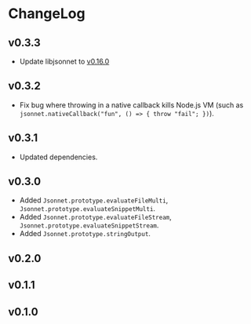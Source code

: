 # ChangeLog

## v0.3.3
- Update libjsonnet to [v0.16.0](https://github.com/google/jsonnet/releases/tag/v0.16.0)

## v0.3.2
- Fix bug where throwing in a native callback kills Node.js VM (such as `jsonnet.nativeCallback("fun", () => { throw "fail"; })`).

## v0.3.1
- Updated dependencies.

## v0.3.0
- Added `Jsonnet.prototype.evaluateFileMulti`, `Jsonnet.prototype.evaluateSnippetMulti`.
- Added `Jsonnet.prototype.evaluateFileStream`, `Jsonnet.prototype.evaluateSnippetStream`.
- Added `Jsonnet.prototype.stringOutput`.

## v0.2.0

## v0.1.1

## v0.1.0
